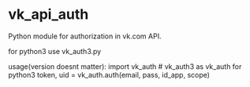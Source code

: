 vk_api_auth
===========

Python module for authorization in vk.com API.

for python3 use vk_auth3.py

usage(version doesnt matter):
	import vk_auth # vk_auth3 as vk_auth  for python3
	token, uid = vk_auth.auth(email, pass, id_app, scope)
